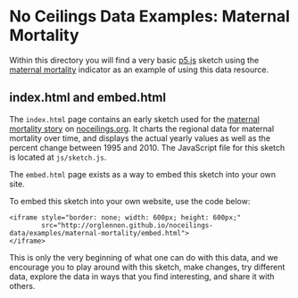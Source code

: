 # No Ceilings Data Examples: Maternal Mortality

Within this directory you will find a very basic [p5.js](http://p5js.org/) sketch using the [maternal mortality](http://en.wikipedia.org/wiki/Maternal_mortality) indicator as an example of using this data resource.

## index.html and embed.html
The `index.html` page contains an early sketch used for the [maternal mortality story](http://noceilings.org/maternal-mortality/) on [noceilings.org](http://noceilings.org). It charts the regional data for maternal mortality over time, and displays the actual yearly values as well as the percent change between 1995 and 2010. The JavaScript file for this sketch is located at `js/sketch.js`.

The `embed.html` page exists as a way to embed this sketch into your own site.

To embed this sketch into your own website, use the code below:

```
<iframe style="border: none; width: 600px; height: 600px;"
        src="http://orglennon.github.io/noceilings-data/examples/maternal-mortality/embed.html">
</iframe>
```

This is only the very beginning of what one can do with this data, and we encourage you to play around with this sketch, make changes, try different data, explore the data in ways that you find interesting, and share it with others.
